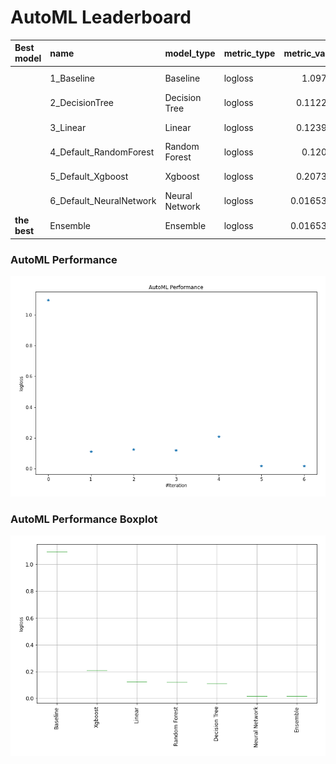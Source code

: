 # AutoML Leaderboard

| Best model   | name                    | model_type     | metric_type   |   metric_value |   train_time | Link                                              |
|:-------------|:------------------------|:---------------|:--------------|---------------:|-------------:|:--------------------------------------------------|
|              | 1_Baseline              | Baseline       | logloss       |      1.09785   |         0.02 | [Results link](1_Baseline/README.md)              |
|              | 2_DecisionTree          | Decision Tree  | logloss       |      0.112207  |         3.7  | [Results link](2_DecisionTree/README.md)          |
|              | 3_Linear                | Linear         | logloss       |      0.123994  |         6.99 | [Results link](3_Linear/README.md)                |
|              | 4_Default_RandomForest  | Random Forest  | logloss       |      0.12038   |         7.66 | [Results link](4_Default_RandomForest/README.md)  |
|              | 5_Default_Xgboost       | Xgboost        | logloss       |      0.207343  |         4.92 | [Results link](5_Default_Xgboost/README.md)       |
|              | 6_Default_NeuralNetwork | Neural Network | logloss       |      0.0165346 |         2.22 | [Results link](6_Default_NeuralNetwork/README.md) |
| **the best** | Ensemble                | Ensemble       | logloss       |      0.0165346 |         0.11 | [Results link](Ensemble/README.md)                |

### AutoML Performance
![AutoML Performance](ldb_performance.png)

### AutoML Performance Boxplot
![AutoML Performance Boxplot](ldb_performance_boxplot.png)